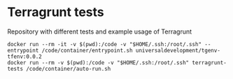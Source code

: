 # Terragrunt tests

Repository with different tests and example usage of Terragrunt

```
docker run --rm -it -v $(pwd):/code -v "$HOME/.ssh:/root/.ssh" --entrypoint /code/container/entrypoint.sh universaldevelopment/tgenv-tfenv:0.0.2
docker run --rm -v $(pwd):/code -v "$HOME/.ssh:/root/.ssh" terragrunt-tests /code/container/auto-run.sh
```